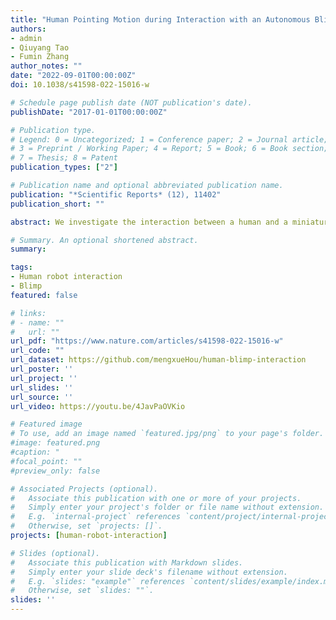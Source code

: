 ```yaml
---
title: "Human Pointing Motion during Interaction with an Autonomous Blimp"
authors:
- admin
- Qiuyang Tao
- Fumin Zhang
author_notes: ""
date: "2022-09-01T00:00:00Z"
doi: 10.1038/s41598-022-15016-w

# Schedule page publish date (NOT publication's date).
publishDate: "2017-01-01T00:00:00Z"

# Publication type.
# Legend: 0 = Uncategorized; 1 = Conference paper; 2 = Journal article;
# 3 = Preprint / Working Paper; 4 = Report; 5 = Book; 6 = Book section;
# 7 = Thesis; 8 = Patent
publication_types: ["2"]

# Publication name and optional abbreviated publication name.
publication: "*Scientific Reports* (12), 11402"
publication_short: ""

abstract: We investigate the interaction between a human and a miniature autonomous blimp using a wand as pointing device. The wand movement generated by the human is followed by the blimp through a tracking controller.The Vector Integration to Endpoint (VITE) model, previously applied to human-computer interface (HCI), has been applied to model the human generated wand movement when interacting with the blimp. We show that the closed-loop human-blimp dynamics are exponentially stable. Similar to HCI using computer mouse, overshoot motion of the blimp has been observed. The VITE model can be viewed as a special reset controller used by the human to generate wand movements that effectively reduce the overshoot of blimp motion. Moreover, we have observed undershoot motion of the blimp due to its inertia, which does not appear in HCI using computer mouse. The asymptotic stability of the human-blimp dynamics is beneficial towards tolerating the undershoot motion of the blimp.

# Summary. An optional shortened abstract.
summary: 

tags:
- Human robot interaction
- Blimp
featured: false

# links:
# - name: ""
#   url: ""
url_pdf: "https://www.nature.com/articles/s41598-022-15016-w"
url_code: ""
url_dataset: https://github.com/mengxueHou/human-blimp-interaction
url_poster: ''
url_project: ''
url_slides: ''
url_source: ''
url_video: https://youtu.be/4JavPaOVKio

# Featured image
# To use, add an image named `featured.jpg/png` to your page's folder. 
#image: featured.png
#caption: "
#focal_point: ""
#preview_only: false

# Associated Projects (optional).
#   Associate this publication with one or more of your projects.
#   Simply enter your project's folder or file name without extension.
#   E.g. `internal-project` references `content/project/internal-project/index.md`.
#   Otherwise, set `projects: []`.
projects: [human-robot-interaction]

# Slides (optional).
#   Associate this publication with Markdown slides.
#   Simply enter your slide deck's filename without extension.
#   E.g. `slides: "example"` references `content/slides/example/index.md`.
#   Otherwise, set `slides: ""`.
slides: ''
---
```

